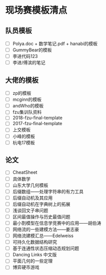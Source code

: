 #  现场赛模板清点

## 队员模板

- [ ] Polya.doc + 数学笔记.pdf + hanabi的模板
- [ ] GummyBear的模板
- [ ] 李进代码123
- [ ] 李进/傅滨的笔记

## 大佬的模板

- [ ] zp的模板
- [ ] mcginn的模板
- [ ] andWho的模板
- [ ] fzu集训队资料
- [ ] 2018-fzu-final-template
- [ ] 2017-fzu-final-template
- [ ] 上交模板
- [ ] 小峰的模板
- [ ] 杭电17模板

## 论文

- [ ] CheatSheet                  
- [ ] 具体数学
- [ ] 山东大学几何模板
- [ ] 后缀数组——处理字符串的有力工具
- [ ] 后缀自动机及其应用
- [ ] 后缀自动机在字典树上的拓展
- [ ] 浅谈回文子串问题
- [ ] 区间最值操作与历史最值问题                                                             
- [ ] 最小割模型在信息学竞赛中的应用——胡伯涛
- [ ] 网络流的一些建模方法——姜志豪
- [ ] 网络流建模汇总——Edelweiss
- [ ] 可持久化数据结构研究
- [ ] 基于连通性状态压缩动态规划问题
- [ ] Dancing Links 中文版
- [ ] 平面几何的一些定理
- [ ] 博弈硬币游戏
